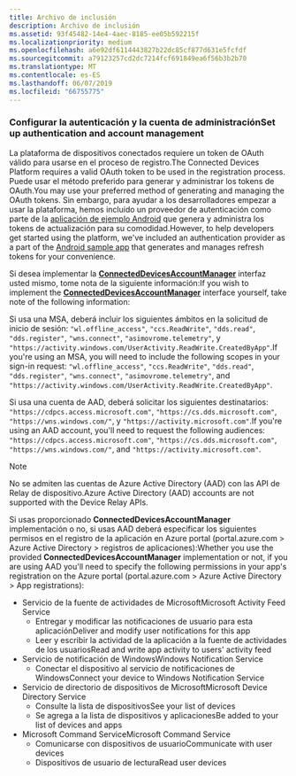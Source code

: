 ```yaml
---
title: Archivo de inclusión
description: Archivo de inclusión
ms.assetid: 93f45482-14e4-4aec-8185-ee05b592215f
ms.localizationpriority: medium
ms.openlocfilehash: a6e92df6114443827b22dc85cf877d631e5fcfdf
ms.sourcegitcommit: a79123257cd2dc7214fcf691849ea6f56b3b2b70
ms.translationtype: MT
ms.contentlocale: es-ES
ms.lasthandoff: 06/07/2019
ms.locfileid: "66755775"
---
```

### <a name="set-up-authentication-and-account-management"></a><span data-ttu-id="b24e2-103">Configurar la autenticación y la cuenta de administración</span><span class="sxs-lookup"><span data-stu-id="b24e2-103">Set up authentication and account management</span></span>

<span data-ttu-id="b24e2-104">La plataforma de dispositivos conectados requiere un token de OAuth válido para usarse en el proceso de registro.</span><span class="sxs-lookup"><span data-stu-id="b24e2-104">The Connected Devices Platform requires a valid OAuth token to be used in the registration process.</span></span>  <span data-ttu-id="b24e2-105">Puede usar el método preferido para generar y administrar los tokens de OAuth.</span><span class="sxs-lookup"><span data-stu-id="b24e2-105">You may use your preferred method of generating and managing the OAuth tokens.</span></span>  <span data-ttu-id="b24e2-106">Sin embargo, para ayudar a los desarrolladores empezar a usar la plataforma, hemos incluido un proveedor de autenticación como parte de la [aplicación de ejemplo Android](https://github.com/Microsoft/project-rome/tree/master/Android/samples) que genera y administra los tokens de actualización para su comodidad.</span><span class="sxs-lookup"><span data-stu-id="b24e2-106">However, to help developers get started using the platform, we've included an authentication provider as a part of the [Android sample app](https://github.com/Microsoft/project-rome/tree/master/Android/samples) that generates and manages refresh tokens for your convenience.</span></span>

<span data-ttu-id="b24e2-107">Si desea implementar la **[ConnectedDevicesAccountManager](https://docs.microsoft.com/java/api/com.microsoft.connecteddevices.core._user_account_provider)** interfaz usted mismo, tome nota de la siguiente información:</span><span class="sxs-lookup"><span data-stu-id="b24e2-107">If you wish to implement the **[ConnectedDevicesAccountManager](https://docs.microsoft.com/java/api/com.microsoft.connecteddevices.core._user_account_provider)** interface yourself, take note of the following information:</span></span> 

<span data-ttu-id="b24e2-108">Si usa una MSA, deberá incluir los siguientes ámbitos en la solicitud de inicio de sesión: `"wl.offline_access"`, `"ccs.ReadWrite"`, `"dds.read"`, `"dds.register"`, `"wns.connect"`, `"asimovrome.telemetry"`, y `"https://activity.windows.com/UserActivity.ReadWrite.CreatedByApp"`.</span><span class="sxs-lookup"><span data-stu-id="b24e2-108">If you're using an MSA, you will need to include the following scopes in your sign-in request: `"wl.offline_access"`, `"ccs.ReadWrite"`, `"dds.read"`, `"dds.register"`, `"wns.connect"`, `"asimovrome.telemetry"`, and `"https://activity.windows.com/UserActivity.ReadWrite.CreatedByApp"`.</span></span> 

<span data-ttu-id="b24e2-109">Si usa una cuenta de AAD, deberá solicitar los siguientes destinatarios: `"https://cdpcs.access.microsoft.com"`, `"https://cs.dds.microsoft.com"`, `"https://wns.windows.com/"`, y `"https://activity.microsoft.com"`.</span><span class="sxs-lookup"><span data-stu-id="b24e2-109">If you're using an AAD account, you'll need to request the following audiences: `"https://cdpcs.access.microsoft.com"`, `"https://cs.dds.microsoft.com"`, `"https://wns.windows.com/"`, and `"https://activity.microsoft.com"`.</span></span>

> [!NOTE]
> <span data-ttu-id="b24e2-110">No se admiten las cuentas de Azure Active Directory (AAD) con las API de Relay de dispositivo.</span><span class="sxs-lookup"><span data-stu-id="b24e2-110">Azure Active Directory (AAD) accounts are not supported with the Device Relay APIs.</span></span>

<span data-ttu-id="b24e2-111">Si usas proporcionado **ConnectedDevicesAccountManager** implementación o no, si usas AAD deberá especificar los siguientes permisos en el registro de la aplicación en Azure portal (portal.azure.com > Azure Active Directory > registros de aplicaciones):</span><span class="sxs-lookup"><span data-stu-id="b24e2-111">Whether you use the provided **ConnectedDevicesAccountManager** implementation or not, if you are using AAD you'll need to specify the following permissions in your app's registration on the Azure portal (portal.azure.com > Azure Active Directory > App registrations):</span></span> 
* <span data-ttu-id="b24e2-112">Servicio de la fuente de actividades de Microsoft</span><span class="sxs-lookup"><span data-stu-id="b24e2-112">Microsoft Activity Feed Service</span></span> 
  * <span data-ttu-id="b24e2-113">Entregar y modificar las notificaciones de usuario para esta aplicación</span><span class="sxs-lookup"><span data-stu-id="b24e2-113">Deliver and modify user notifications for this app</span></span>
  * <span data-ttu-id="b24e2-114">Leer y escribir la actividad de la aplicación a la fuente de actividades de los usuarios</span><span class="sxs-lookup"><span data-stu-id="b24e2-114">Read and write app activity to users' activity feed</span></span>
* <span data-ttu-id="b24e2-115">Servicio de notificación de Windows</span><span class="sxs-lookup"><span data-stu-id="b24e2-115">Windows Notification Service</span></span>
  * <span data-ttu-id="b24e2-116">Conectar el dispositivo al servicio de notificaciones de Windows</span><span class="sxs-lookup"><span data-stu-id="b24e2-116">Connect your device to Windows Notification Service</span></span> 
* <span data-ttu-id="b24e2-117">Servicio de directorio de dispositivos de Microsoft</span><span class="sxs-lookup"><span data-stu-id="b24e2-117">Microsoft Device Directory Service</span></span>
  * <span data-ttu-id="b24e2-118">Consulte la lista de dispositivos</span><span class="sxs-lookup"><span data-stu-id="b24e2-118">See your list of devices</span></span>
  * <span data-ttu-id="b24e2-119">Se agrega a la lista de dispositivos y aplicaciones</span><span class="sxs-lookup"><span data-stu-id="b24e2-119">Be added to your list of devices and apps</span></span> 
* <span data-ttu-id="b24e2-120">Microsoft Command Service</span><span class="sxs-lookup"><span data-stu-id="b24e2-120">Microsoft Command Service</span></span>
  * <span data-ttu-id="b24e2-121">Comunicarse con dispositivos de usuario</span><span class="sxs-lookup"><span data-stu-id="b24e2-121">Communicate with user devices</span></span>
  * <span data-ttu-id="b24e2-122">Dispositivos de usuario de lectura</span><span class="sxs-lookup"><span data-stu-id="b24e2-122">Read user devices</span></span>
